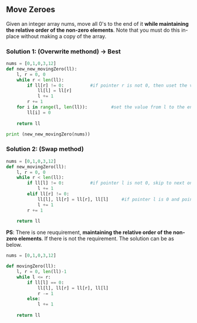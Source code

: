 ## Move Zeroes
Given an integer array nums, move all 0's to the end of it **while maintaining the relative order of the non-zero elements**.
Note that you must do this in-place without making a copy of the array.

### Solution 1: (Overwrite methond) -> Best

```python
nums = [0,1,0,3,12]
def new_new_movingZero(ll):
    l, r = 0, 0
    while r < len(ll):
        if ll[r] != 0:          #if pointer r is not 0, then uset the value to overwrite the value of pointer l, and let it skip to next one
            ll[l] = ll[r]
            l += 1
        r += 1
    for i in range(l, len(ll)):         #set the value from l to the end as 0
        ll[i] = 0
        
    return ll

print (new_new_movingZero(nums))
```

### Solution 2: (Swap method)
```python
nums = [0,1,0,3,12]
def new_movingZero(ll):
    l, r = 0, 0
    while r < len(ll):
        if ll[l] != 0:          #if pointer l is not 0, skip to next one
            l += 1
        elif ll[r] != 0:
            ll[l], ll[r] = ll[r], ll[l]     #if pointer l is 0 and pointer r is not 0, then swap
            l += 1            
        r += 1
        
    return ll
```


**PS**: There is one reuquirement, **maintaining the relative order of the non-zero elements**. If there is not the requirement. The solution can be as below.
```python
nums = [0,1,0,3,12]

def movingZero(ll):
    l, r = 0, len(ll)-1
    while l <= r:
        if ll[l] == 0:
            ll[l], ll[r] = ll[r], ll[l]
            r -= 1
        else:
            l += 1
    
    return ll
```
